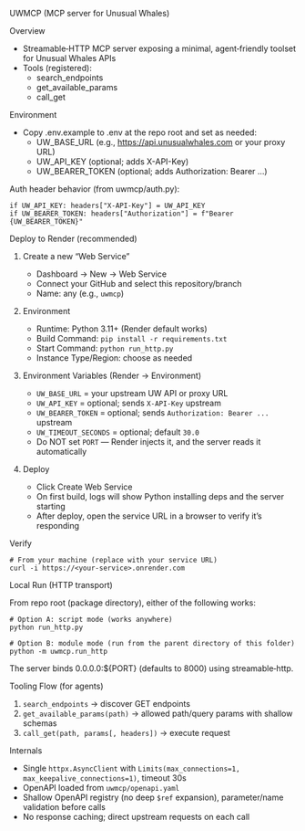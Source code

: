UWMCP (MCP server for Unusual Whales)

Overview

- Streamable‑HTTP MCP server exposing a minimal, agent‑friendly toolset for Unusual Whales APIs
- Tools (registered):
  - search_endpoints
  - get_available_params
  - call_get

Environment

- Copy .env.example to .env at the repo root and set as needed:
  - UW_BASE_URL (e.g., https://api.unusualwhales.com or your proxy URL)
  - UW_API_KEY (optional; adds X-API-Key)
  - UW_BEARER_TOKEN (optional; adds Authorization: Bearer …)

Auth header behavior (from uwmcp/auth.py):
```
if UW_API_KEY: headers["X-API-Key"] = UW_API_KEY
if UW_BEARER_TOKEN: headers["Authorization"] = f"Bearer {UW_BEARER_TOKEN}"
```

Deploy to Render (recommended)

1) Create a new “Web Service”
   - Dashboard → New → Web Service
   - Connect your GitHub and select this repository/branch
   - Name: any (e.g., `uwmcp`)

2) Environment
   - Runtime: Python 3.11+ (Render default works)
   - Build Command: `pip install -r requirements.txt`
   - Start Command: `python run_http.py`
   - Instance Type/Region: choose as needed

3) Environment Variables (Render → Environment)
   - `UW_BASE_URL` = your upstream UW API or proxy URL
   - `UW_API_KEY` = optional; sends `X-API-Key` upstream
   - `UW_BEARER_TOKEN` = optional; sends `Authorization: Bearer ...` upstream
   - `UW_TIMEOUT_SECONDS` = optional; default `30.0`
   - Do NOT set `PORT` — Render injects it, and the server reads it automatically

4) Deploy
   - Click Create Web Service
   - On first build, logs will show Python installing deps and the server starting
   - After deploy, open the service URL in a browser to verify it’s responding

Verify

```
# From your machine (replace with your service URL)
curl -i https://<your-service>.onrender.com
```

Local Run (HTTP transport)

From repo root (package directory), either of the following works:
```
# Option A: script mode (works anywhere)
python run_http.py

# Option B: module mode (run from the parent directory of this folder)
python -m uwmcp.run_http
```
The server binds 0.0.0.0:${PORT} (defaults to 8000) using streamable‑http.

Tooling Flow (for agents)

1) `search_endpoints` → discover GET endpoints
2) `get_available_params(path)` → allowed path/query params with shallow schemas
3) `call_get(path, params[, headers])` → execute request

Internals

- Single `httpx.AsyncClient` with `Limits(max_connections=1, max_keepalive_connections=1)`, timeout 30s
- OpenAPI loaded from `uwmcp/openapi.yaml`
- Shallow OpenAPI registry (no deep `$ref` expansion), parameter/name validation before calls
- No response caching; direct upstream requests on each call


